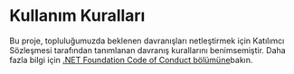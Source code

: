 # <a name="code-of-conduct"></a>Kullanım Kuralları

Bu proje, topluluğumuzda beklenen davranışları netleştirmek için Katılımcı Sözleşmesi tarafından tanımlanan davranış kurallarını benimsemiştir.
Daha fazla bilgi için [.NET Foundation Code of Conduct bölümüne](https://dotnetfoundation.org/code-of-conduct)bakın.
